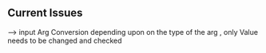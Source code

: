 ## Current Issues

--> input Arg Conversion depending upon on the type of the arg , only Value needs to be changed and checked

